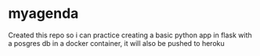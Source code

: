 # myagenda
Created this repo so i can practice creating a basic python app in flask with a posgres db in a docker container, it will also be pushed to heroku
